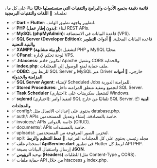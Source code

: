 ،  **قائمة دقيقة بجميع الأدوات والبرامج والتقنيات التي سنستعملها حاليًا** بناءً على كل ما تعلمناه:
🧠 **اللغات والتقنيات البرمجية**
* ✅ **Dart + Flutter**: لتطوير واجهة تطبيق الهاتف.
* ✅ **PHP (بدون إطار عمل)**: لبناء REST APIs.
* ✅ **MySQL (phpMyAdmin)**: قاعدة البيانات في الاستضافة (VPS).
* ✅ **SQL Server (Developer Edition)**: قاعدة البيانات المحلية.
🧰 **أدوات التطوير والبنية التحتية**
* ✅ **XAMPP (أو بيئة مشابهة)**: لتشغيل PHP و MySQL محليًا.
* ✅ **CPanel**: لوحة تحكم لإدارة VPS.
* ✅ **.htaccess**: لتكوين خادم Apache وتفعيل CORS والحماية.
* ✅ **index.php**: ملف حماية لمنع الوصول إلى المجلدات.
* ✅ **ODBC**: للربط بين SQL Server و MySQL عبر Driver خارجي.
🔄 **أدوات المزامنة والجدولة**
* ✅ **SQL Server Agent**: لإنشاء Scheduled Jobs للمزامنة الدورية.
* ✅ **Stored Procedures**: لتجميع وتنفيذ منطق المزامنة داخل SQL Server.
* ✅ **Task Scheduler** (اختياري): لتشغيل سكريبتات على Windows.
* ✅ **sqlcmd** (اختياري): لتنفيذ أوامر SQL تلقائيًا من خارج SQL Server.
📦 **البنية والمجلدات**
* ✅ config/: يحتوي على إعدادات الاتصال مثل database.php.
* ✅ auth/: APIs خاصة بالمصادقة، إنشاء وتعديل المستخدمين.
* ✅ invoices/: APIs خاصة بالفواتير (CRUD).
* ✅ documents/: APIs خاصة بالمستندات.
* ✅ uploads/: لتخزين الصور المرفوعة من المستخدمين.
* ✅ api/: مجلد رئيسي يحتوي على كل المجلدات الفرعية.
🧱 **نمط التنظيم والربط**
* ✅ استخدام **ملف ApiService.dart** في تطبيق Flutter لربط كل API PHP.
* ✅ إرسال واستقبال البيانات بصيغة **JSON**.
* ✅ توحيد **الرؤوس (Headers)** للطلبات (مثل Content-Type و CORS).
* ✅ حماية ملفات API من خلال htaccess و index.php.
